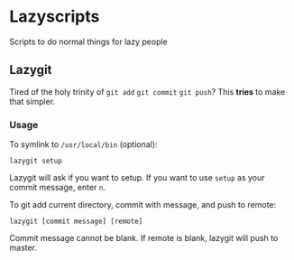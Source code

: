 # Lazyscripts
Scripts to do normal things for lazy people

## Lazygit
Tired of the holy trinity of `git add` `git commit` `git push`?
This **tries** to make that simpler. 

### Usage
To symlink to ``/usr/local/bin`` (optional):
```
lazygit setup
```
Lazygit will ask if you want to setup. If you want to use `setup` as your commit message, enter `n`.

To git add current directory, commit with message, and push to remote:
```
lazygit [commit message] [remote]
````
Commit message cannot be blank. If remote is blank, lazygit will push to master.
